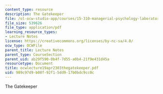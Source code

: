 ```yaml
---
content_type: resource
description: The Gatekeeper
file: /ol-ocw-studio-app/courses/15-310-managerial-psychology-laboratory-spring-2003/989c97d9b08f92f15dd917b0bdc9cc0c_ocwlecture19apr2303thegatekeeper.pdf
file_size: 539626
file_type: application/pdf
learning_resource_types:
- Lecture Notes
license: https://creativecommons.org/licenses/by-nc-sa/4.0/
ocw_type: OCWFile
parent_title: Lecture Notes
parent_type: CourseSection
parent_uid: ab29f590-0b4f-7d55-a0b4-21f9e431d45a
resourcetype: Document
title: ocwlecture19apr2303thegatekeeper.pdf
uid: 989c97d9-b08f-92f1-5dd9-17b0bdc9cc0c
---
```

The Gatekeeper